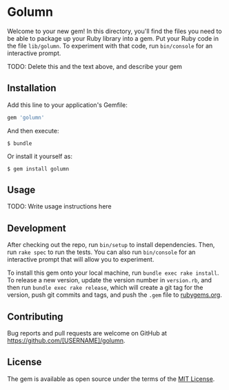 # Golumn

Welcome to your new gem! In this directory, you'll find the files you need to be able to package up your Ruby library into a gem. Put your Ruby code in the file `lib/golumn`. To experiment with that code, run `bin/console` for an interactive prompt.

TODO: Delete this and the text above, and describe your gem

## Installation

Add this line to your application's Gemfile:

```ruby
gem 'golumn'
```

And then execute:

    $ bundle

Or install it yourself as:

    $ gem install golumn

## Usage

TODO: Write usage instructions here

## Development

After checking out the repo, run `bin/setup` to install dependencies. Then, run `rake spec` to run the tests. You can also run `bin/console` for an interactive prompt that will allow you to experiment.

To install this gem onto your local machine, run `bundle exec rake install`. To release a new version, update the version number in `version.rb`, and then run `bundle exec rake release`, which will create a git tag for the version, push git commits and tags, and push the `.gem` file to [rubygems.org](https://rubygems.org).

## Contributing

Bug reports and pull requests are welcome on GitHub at https://github.com/[USERNAME]/golumn.

## License

The gem is available as open source under the terms of the [MIT License](https://opensource.org/licenses/MIT).
